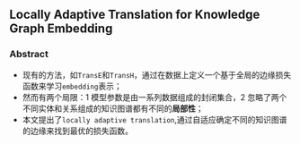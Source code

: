 ## Locally Adaptive Translation for Knowledge Graph Embedding ##

### Abstract ###

* 现有的方法，如`TransE`和`TransH`，通过在数据上定义一个基于全局的边缘损失函数来学习`embedding`表示；
* 然而有两个局限：1 模型参数是由一系列数据组成的封闭集合，2 忽略了两个不同实体和关系组成的知识图谱都有不同的**局部性**；
* 本文提出了`locally adaptive translation`,通过自适应确定不同的知识图谱的边缘来找到最优的损失函数。
